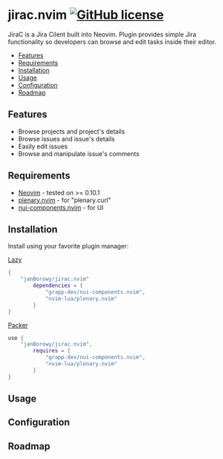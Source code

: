 # jirac.nvim [![GitHub license](https://img.shields.io/badge/license-MIT-blue.svg?style=flat-square)](https://github.com/your/your-project/blob/master/LICENSE)

JiraC is a Jira Cilent built into Neovim. Plugin provides simple Jira functionality so
developers can browse and edit tasks inside their editor.

* [Features](#features)
* [Requirements](#requirements)
* [Installation](#installation)
* [Usage](#usage)
* [Configuration](#configuration)
* [Roadmap](#roadmap)


## <a name="features">Features</a>
* Browse projects and project's details
* Browse issues and issue's details
* Easily edit issues
* Browse and manipulate issue's comments

## <a name="requirements">Requirements</a>
* [Neovim](https://neovim.io/) - tested on >= 0.10.1
* [plenary.nvim](https://github.com/nvim-lua/plenary.nvim) - for "plenary.curl"
* [nui-components.nvim](https://github.com/grapp-dev/nui-components.nvim) - for UI

## <a name="installation">Installation</a>
Install using your favorite plugin manager:

[Lazy](https://github.com/folke/lazy.nvim)
```lua
{
    "janBorowy/jirac.nvim"
        dependencies = {
            "grapp-dev/nui-components.nvim",
            "nvim-lua/plenary.nvim"
        }
}
```

[Packer](https://github.com/wbthomason/packer.nvim)
```lua
use {
    "janBorowy/jirac.nvim",
        requires = {
            "grapp-dev/nui-components.nvim",
            "nvim-lua/plenary.nvim"
        }
}
```

## <a name="usage">Usage</a>

## <a name="configuration">Configuration</a>

## <a name="roadmap">Roadmap</a>
